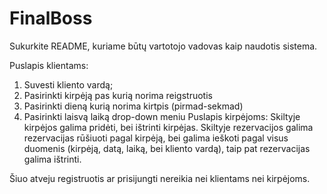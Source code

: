 # FinalBoss
Sukurkite README, kuriame būtų vartotojo vadovas kaip naudotis sistema.

Puslapis klientams:
  1. Suvesti kliento vardą;
  2. Pasirinkti kirpėją pas kurią norima reigstruotis
  3. Pasirinkti dieną kurią norima kirtpis (pirmad-sekmad)
  4. Pasirinkti laisvą laiką drop-down meniu
Puslapis kirpėjoms:
  Skiltyje kirpėjos galima pridėti, bei ištrinti kirpėjas.
  Skiltyje rezervacijos galima rezervacijas rūšiuoti pagal kirpėją, bei galima ieškoti pagal visus duomenis (kirpėją, datą, laiką, 
    bei kliento vardą), taip pat rezervacijas galima ištrinti.

Šiuo atveju registruotis ar prisijungti nereikia nei klientams nei kirpėjoms.
